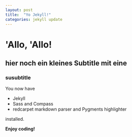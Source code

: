 ```yaml
---
layout: post
title:  "Yo Jekyll!"
categories: jekyll update
---
```


# 'Allo, 'Allo!

## hier noch ein kleines Subtitle mit eine 

### susubtitle

You now have

- Jekyll
- Sass and Compass
- redcarpet markdown parser and Pygments highlighter

installed.

**Enjoy coding!**
